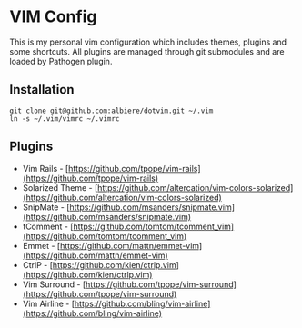 # VIM Config

This is my personal vim configuration which includes themes, plugins and some shortcuts. All plugins are managed through git submodules and are loaded by Pathogen plugin.

## Installation

    git clone git@github.com:albiere/dotvim.git ~/.vim
    ln -s ~/.vim/vimrc ~/.vimrc

## Plugins

* Vim Rails - [https://github.com/tpope/vim-rails](https://github.com/tpope/vim-rails)
* Solarized Theme - [https://github.com/altercation/vim-colors-solarized](https://github.com/altercation/vim-colors-solarized)
* SnipMate - [https://github.com/msanders/snipmate.vim](https://github.com/msanders/snipmate.vim)
* tComment - [https://github.com/tomtom/tcomment_vim](https://github.com/tomtom/tcomment_vim)
* Emmet - [https://github.com/mattn/emmet-vim](https://github.com/mattn/emmet-vim)
* CtrlP - [https://github.com/kien/ctrlp.vim](https://github.com/kien/ctrlp.vim) 
* Vim Surround - [https://github.com/tpope/vim-surround](https://github.com/tpope/vim-surround)
* Vim Airline - [https://github.com/bling/vim-airline](https://github.com/bling/vim-airline)
